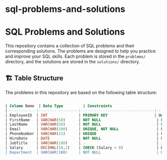 # sql-problems-and-solutions
# SQL Problems and Solutions

This repository contains a collection of SQL problems and their corresponding solutions. The problems are designed to help you practice and improve your SQL skills. Each problem is stored in the `problems/` directory, and the solutions are stored in the `solutions/` directory.

## 🏗️ Table Structure  

The problems in this repository are based on the following table structure:

```sql

| Column Name  | Data Type         | Constraints                      | Description                           |
|-------------|------------------|---------------------------------|---------------------------------------|
| EmployeeID  | INT              | PRIMARY KEY                     | Unique ID for each employee          |
| FirstName   | VARCHAR(50)      | NOT NULL                         | First name of the employee           |
| LastName    | VARCHAR(50)      | NOT NULL                         | Last name of the employee            |
| Email       | VARCHAR(100)     | UNIQUE, NOT NULL                 | Email address (must be unique)       |
| PhoneNumber | VARCHAR(15)      | UNIQUE                           | Contact number (must be unique)      |
| HireDate    | DATE             | NOT NULL                         | Date when the employee was hired     |
| JobTitle    | VARCHAR(100)     | -                                | Job designation of the employee      |
| Salary      | DECIMAL(10,2)    | CHECK (Salary > 0)               | Employee's salary (must be positive) |
| Department  | VARCHAR(100)     | NOT NULL                         | Department to which the employee belongs |
